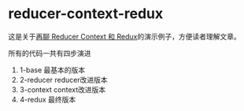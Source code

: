 # reducer-context-redux

这是关于[再聊 Reducer Context 和 Redux](https://github.com/mintsweet/mintsweet.github.io/issues/14)的演示例子，方便读者理解文章。

所有的代码一共有四步演进

  1. 1-base 最基本的版本
  2. 2-reducer reducer改进版本
  3. 3-context context改进版本
  4. 4-redux 最终版本